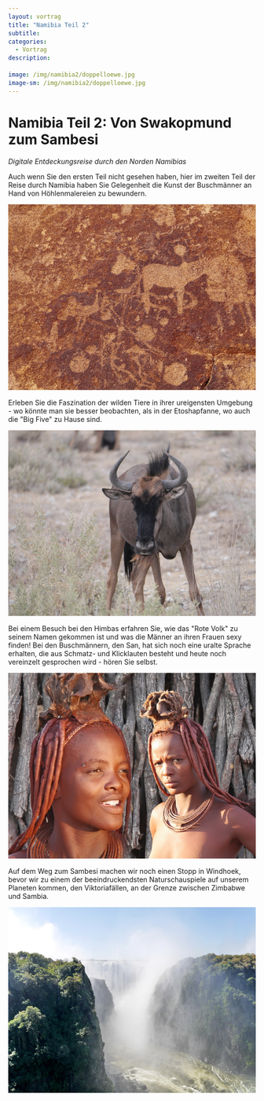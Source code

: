 ```yaml
---
layout: vortrag
title: "Namibia Teil 2"
subtitle: 
categories:
  - Vortrag
description: 

image: /img/namibia2/doppelloewe.jpg
image-sm: /img/namibia2/doppelloewe.jpg
---
```


Namibia  Teil 2: Von Swakopmund zum Sambesi
===========================================


*Digitale Entdeckungsreise durch den Norden Namibias*


Auch wenn Sie den ersten Teil nicht gesehen haben, hier im zweiten Teil der Reise durch Namibia haben Sie Gelegenheit die Kunst der Buschmänner an Hand von Höhlenmalereien zu bewundern. 

![Höhlenmalerei][hoehle]

Erleben Sie die Faszination der wilden Tiere in ihrer ureigensten Umgebung - wo könnte man sie besser beobachten, als in der Etoshapfanne, wo auch die "Big Five" zu Hause sind.  

![Büffel][tiere]

Bei einem Besuch bei den Himbas erfahren Sie, wie das "Rote Volk" zu seinem Namen gekommen ist und was die Männer an ihren Frauen sexy finden! Bei den Buschmännern, den San, hat sich noch eine uralte Sprache erhalten, die aus Schmatz- und Klicklauten besteht und heute noch vereinzelt gesprochen wird - hören Sie selbst. 

![Himbas][himba]

Auf dem Weg zum Sambesi machen wir noch einen Stopp in Windhoek, bevor wir zu einem der beeindruckendsten Naturschauspiele auf unserem Planeten kommen, den Viktoriafällen, an der Grenze zwischen Zimbabwe und Sambia.

![Viktoriafälle][viktoria]

[hoehle]: /img/namibia2/P1030308b.jpg
[tiere]: /img/namibia2/P1030641.JPG
[himba]: /img/namibia2/collage-kronen-P1030395.jpg
[viktoria]: /img/namibia2/P1040321.jpg
